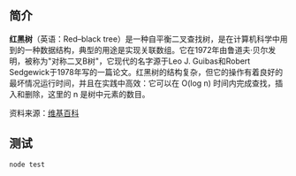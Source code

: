 ## 简介
**红黑树**（英语：Red–black tree）是一种自平衡二叉查找树，是在计算机科学中用到的一种数据结构，典型的用途是实现关联数组。它在1972年由鲁道夫·贝尔发明，被称为"对称二叉B树"，它现代的名字源于Leo J. Guibas和Robert Sedgewick于1978年写的一篇论文。红黑树的结构复杂，但它的操作有着良好的最坏情况运行时间，并且在实践中高效：它可以在 O(log n) 时间内完成查找，插入和删除，这里的 n 是树中元素的数目。

资料来源：[维基百科](https://zh.wikipedia.org/wiki/%E7%BA%A2%E9%BB%91%E6%A0%91)
## 测试
```js
node test
```
